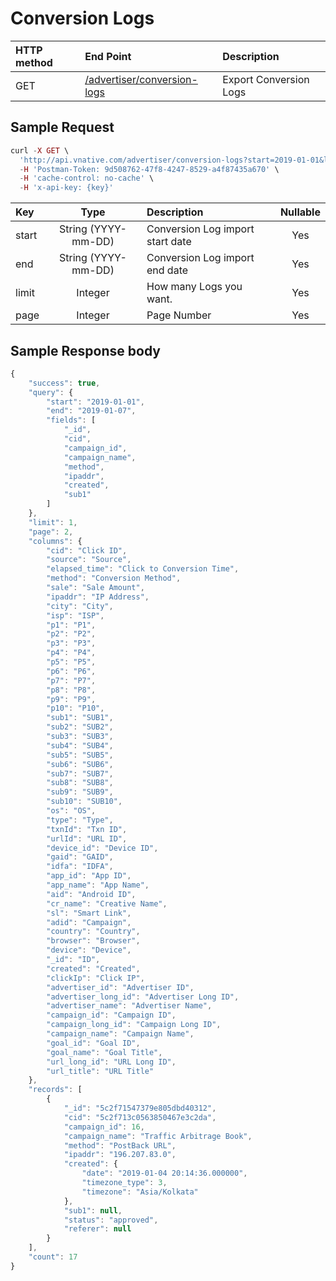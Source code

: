 # Conversion Logs

| **HTTP method** | **End Point** | **Description** |
| :--- | :--- | :--- |
| GET | [/advertiser/conversion-logs](conversion-logs.md) | Export Conversion Logs |

## **Sample Request**

```php
curl -X GET \
  'http://api.vnative.com/advertiser/conversion-logs?start=2019-01-01&limit=1&page=2' \
  -H 'Postman-Token: 9d508762-47f8-4247-8529-a4f87435a670' \
  -H 'cache-control: no-cache' \
  -H 'x-api-key: {key}'
```

| Key | Type | Description | Nullable |
| :--- | :---: | :--- | :---: |
| start | String \(YYYY-mm-DD\) | Conversion Log import start date | Yes |
| end | String \(YYYY-mm-DD\) | Conversion Log import end date | Yes |
| limit | Integer | How many Logs you want. | Yes |
| page | Integer | Page Number | Yes |

## Sample **Response body**

```javascript
{
    "success": true,
    "query": {
        "start": "2019-01-01",
        "end": "2019-01-07",
        "fields": [
            "_id",
            "cid",
            "campaign_id",
            "campaign_name",
            "method",
            "ipaddr",
            "created",
            "sub1"
        ]
    },
    "limit": 1,
    "page": 2,
    "columns": {
        "cid": "Click ID",
        "source": "Source",
        "elapsed_time": "Click to Conversion Time",
        "method": "Conversion Method",
        "sale": "Sale Amount",
        "ipaddr": "IP Address",
        "city": "City",
        "isp": "ISP",
        "p1": "P1",
        "p2": "P2",
        "p3": "P3",
        "p4": "P4",
        "p5": "P5",
        "p6": "P6",
        "p7": "P7",
        "p8": "P8",
        "p9": "P9",
        "p10": "P10",
        "sub1": "SUB1",
        "sub2": "SUB2",
        "sub3": "SUB3",
        "sub4": "SUB4",
        "sub5": "SUB5",
        "sub6": "SUB6",
        "sub7": "SUB7",
        "sub8": "SUB8",
        "sub9": "SUB9",
        "sub10": "SUB10",
        "os": "OS",
        "type": "Type",
        "txnId": "Txn ID",
        "urlId": "URL ID",
        "device_id": "Device ID",
        "gaid": "GAID",
        "idfa": "IDFA",
        "app_id": "App ID",
        "app_name": "App Name",
        "aid": "Android ID",
        "cr_name": "Creative Name",
        "sl": "Smart Link",
        "adid": "Campaign",
        "country": "Country",
        "browser": "Browser",
        "device": "Device",
        "_id": "ID",
        "created": "Created",
        "clickIp": "Click IP",
        "advertiser_id": "Advertiser ID",
        "advertiser_long_id": "Advertiser Long ID",
        "advertiser_name": "Advertiser Name",
        "campaign_id": "Campaign ID",
        "campaign_long_id": "Campaign Long ID",
        "campaign_name": "Campaign Name",
        "goal_id": "Goal ID",
        "goal_name": "Goal Title",
        "url_long_id": "URL Long ID",
        "url_title": "URL Title"
    },
    "records": [
        {
            "_id": "5c2f71547379e805dbd40312",
            "cid": "5c2f713c0563850467e3c2da",
            "campaign_id": 16,
            "campaign_name": "Traffic Arbitrage Book",
            "method": "PostBack URL",
            "ipaddr": "196.207.83.0",
            "created": {
                "date": "2019-01-04 20:14:36.000000",
                "timezone_type": 3,
                "timezone": "Asia/Kolkata"
            },
            "sub1": null,
            "status": "approved",
            "referer": null
        }
    ],
    "count": 17
}
```

